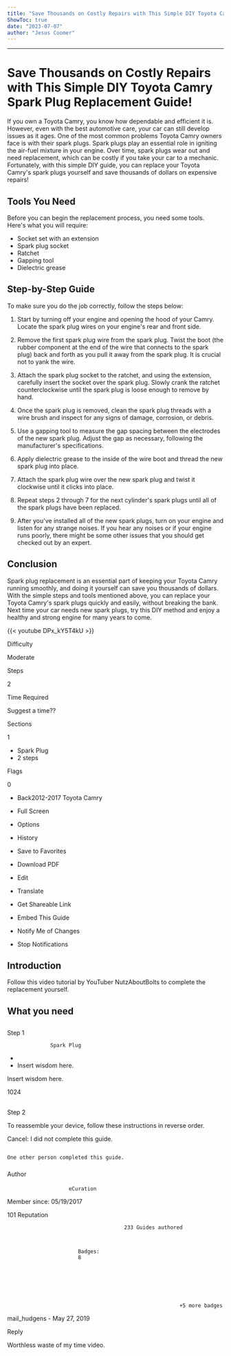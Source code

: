 ```yaml
---
title: "Save Thousands on Costly Repairs with This Simple DIY Toyota Camry Spark Plug Replacement Guide!"
ShowToc: true 
date: "2023-07-07"
author: "Jesus Coomer"
---
```

*****
# Save Thousands on Costly Repairs with This Simple DIY Toyota Camry Spark Plug Replacement Guide!

If you own a Toyota Camry, you know how dependable and efficient it is. However, even with the best automotive care, your car can still develop issues as it ages. One of the most common problems Toyota Camry owners face is with their spark plugs. Spark plugs play an essential role in igniting the air-fuel mixture in your engine. Over time, spark plugs wear out and need replacement, which can be costly if you take your car to a mechanic. Fortunately, with this simple DIY guide, you can replace your Toyota Camry's spark plugs yourself and save thousands of dollars on expensive repairs!

## Tools You Need

Before you can begin the replacement process, you need some tools. Here's what you will require:   

- Socket set with an extension
- Spark plug socket
- Ratchet
- Gapping tool
- Dielectric grease

## Step-by-Step Guide

To make sure you do the job correctly, follow the steps below:

1. Start by turning off your engine and opening the hood of your Camry. Locate the spark plug wires on your engine's rear and front side. 

2. Remove the first spark plug wire from the spark plug. Twist the boot (the rubber component at the end of the wire that connects to the spark plug) back and forth as you pull it away from the spark plug. It is crucial not to yank the wire.

3. Attach the spark plug socket to the ratchet, and using the extension, carefully insert the socket over the spark plug. Slowly crank the ratchet counterclockwise until the spark plug is loose enough to remove by hand.

4. Once the spark plug is removed, clean the spark plug threads with a wire brush and inspect for any signs of damage, corrosion, or debris. 

5. Use a gapping tool to measure the gap spacing between the electrodes of the new spark plug. Adjust the gap as necessary, following the manufacturer's specifications.

6. Apply dielectric grease to the inside of the wire boot and thread the new spark plug into place.

7. Attach the spark plug wire over the new spark plug and twist it clockwise until it clicks into place.

8. Repeat steps 2 through 7 for the next cylinder's spark plugs until all of the spark plugs have been replaced.

9. After you've installed all of the new spark plugs, turn on your engine and listen for any strange noises. If you hear any noises or if your engine runs poorly, there might be some other issues that you should get checked out by an expert.

## Conclusion

Spark plug replacement is an essential part of keeping your Toyota Camry running smoothly, and doing it yourself can save you thousands of dollars. With the simple steps and tools mentioned above, you can replace your Toyota Camry's spark plugs quickly and easily, without breaking the bank. Next time your car needs new spark plugs, try this DIY method and enjoy a healthy and strong engine for many years to come.

{{< youtube DPx_kY5T4kU >}} 







Difficulty
 



Moderate         
 








Steps
 
2
 



Time Required
 

Suggest a time??
            
 


Sections
 
1
 
- Spark Plug
 - 2 steps

 




Flags
 
0
 
- Back2012-2017 Toyota Camry
 - Full Screen
 - Options

 
- History
 - Save to Favorites
 - Download PDF
 - Edit
 - Translate
 - Get Shareable Link
 - Embed This Guide
 - Notify Me of Changes
 - Stop Notifications

 
## Introduction
 
Follow this video tutorial by YouTuber NutzAboutBolts to complete the replacement yourself.
 
## What you need
 
## 

Step 1

                  Spark Plug               


 
- 
 - Insert wisdom here.

 
Insert wisdom here.
 
1024
 
## 

Step 2


 
To reassemble your device, follow these instructions in reverse order.
 

Cancel: I did not complete this guide.

 

                                                                                          One other person completed this guide.                                             
 
### 
Author

 
#### 

                        eCuration                     

 
Member since: 05/19/2017
 
101 Reputation
 

                                          233 Guides authored                  
 


                           Badges:
                           8


 

 


                                                            +5 more badges                           

 

mail_hudgens -
      May 27, 2019

Reply


 
Worthless waste of my time video.



